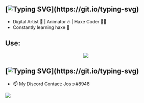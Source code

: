 ## [![Typing SVG](https://readme-typing-svg.demolab.com/?size=32&color=3B83BD&lines=Hey+Im+Jos!!+✨;)](https://git.io/typing-svg)

-    Digital Artist 🎨 | Animator 🔥 | Haxe Coder 👨‍💻
-    Constantly learning haxe 🤙 
  
## Use:
<p align="center">
  <a href="https://skillicons.dev">
    <img src="https://skillicons.dev/icons?i=discord,twitter,haxe,haxeflixel,vscode,=13" />
  </a>
</p>

## [![Typing SVG](https://readme-typing-svg.demolab.com/?size=24&color=FFFFFF&lines=Contact+Me+Guys!!+📫;)](https://git.io/typing-svg)
- 📫 My Discord Contact: Josッ#8948 
<p > 
  <a href="https://twitter.com/9199Jos">
    <img src="https://skillicons.dev/icons?i=twitter" />
  </a>
</p>
